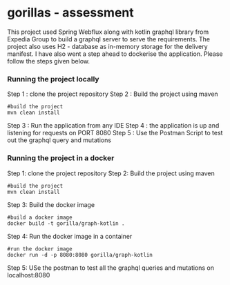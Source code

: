 # gorillas - assessment 

This project used Spring Webflux along with kotlin graphql library from Expedia Group to build a graphql server to serve the requirements.
The project also uses H2 - database as in-memory storage for the delivery manifest.
I have also went a step ahead to dockerise the application. Please follow the steps given below.

### Running the project locally

Step 1 : clone the project repository
Step 2 : Build the project using maven
```terminal
#build the project
mvn clean install
```

Step 3 : Run the application from any IDE
Step 4 : the application is up and listening for requests on PORT 8080
Step 5 : Use the Postman Script to test out the graphql query and mutations

### Running the project in a docker

Step 1: clone the project repository
Step 2: Build the project using maven
```terminal
#build the project
mvn clean install
```
Step 3: Build the docker image
``` Docker command
#build a docker image
docker build -t gorilla/graph-kotlin .
```

Step 4: Run the docker image in a container
``` Docker command
#run the docker image
docker run -d -p 8080:8080 gorilla/graph-kotlin
```
Step 5: USe the postman to test all the graphql queries and mutations on localhost:8080
